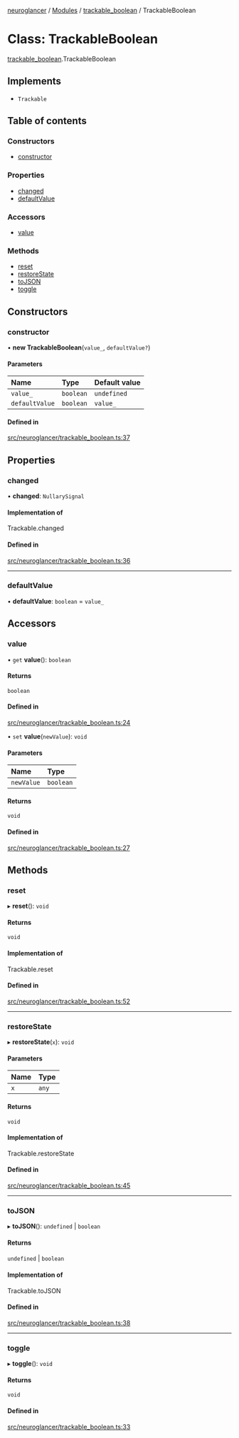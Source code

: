 [neuroglancer](../README.md) / [Modules](../modules.md) / [trackable\_boolean](../modules/trackable_boolean.md) / TrackableBoolean

# Class: TrackableBoolean

[trackable_boolean](../modules/trackable_boolean.md).TrackableBoolean

## Implements

- `Trackable`

## Table of contents

### Constructors

- [constructor](trackable_boolean.TrackableBoolean.md#constructor)

### Properties

- [changed](trackable_boolean.TrackableBoolean.md#changed)
- [defaultValue](trackable_boolean.TrackableBoolean.md#defaultvalue)

### Accessors

- [value](trackable_boolean.TrackableBoolean.md#value)

### Methods

- [reset](trackable_boolean.TrackableBoolean.md#reset)
- [restoreState](trackable_boolean.TrackableBoolean.md#restorestate)
- [toJSON](trackable_boolean.TrackableBoolean.md#tojson)
- [toggle](trackable_boolean.TrackableBoolean.md#toggle)

## Constructors

### constructor

• **new TrackableBoolean**(`value_`, `defaultValue?`)

#### Parameters

| Name | Type | Default value |
| :------ | :------ | :------ |
| `value_` | `boolean` | `undefined` |
| `defaultValue` | `boolean` | `value_` |

#### Defined in

[src/neuroglancer/trackable_boolean.ts:37](https://github.com/ActiveBrainAtlas2/neuroglancer/blob/958d23e0/src/neuroglancer/trackable_boolean.ts#L37)

## Properties

### changed

• **changed**: `NullarySignal`

#### Implementation of

Trackable.changed

#### Defined in

[src/neuroglancer/trackable_boolean.ts:36](https://github.com/ActiveBrainAtlas2/neuroglancer/blob/958d23e0/src/neuroglancer/trackable_boolean.ts#L36)

___

### defaultValue

• **defaultValue**: `boolean` = `value_`

## Accessors

### value

• `get` **value**(): `boolean`

#### Returns

`boolean`

#### Defined in

[src/neuroglancer/trackable_boolean.ts:24](https://github.com/ActiveBrainAtlas2/neuroglancer/blob/958d23e0/src/neuroglancer/trackable_boolean.ts#L24)

• `set` **value**(`newValue`): `void`

#### Parameters

| Name | Type |
| :------ | :------ |
| `newValue` | `boolean` |

#### Returns

`void`

#### Defined in

[src/neuroglancer/trackable_boolean.ts:27](https://github.com/ActiveBrainAtlas2/neuroglancer/blob/958d23e0/src/neuroglancer/trackable_boolean.ts#L27)

## Methods

### reset

▸ **reset**(): `void`

#### Returns

`void`

#### Implementation of

Trackable.reset

#### Defined in

[src/neuroglancer/trackable_boolean.ts:52](https://github.com/ActiveBrainAtlas2/neuroglancer/blob/958d23e0/src/neuroglancer/trackable_boolean.ts#L52)

___

### restoreState

▸ **restoreState**(`x`): `void`

#### Parameters

| Name | Type |
| :------ | :------ |
| `x` | `any` |

#### Returns

`void`

#### Implementation of

Trackable.restoreState

#### Defined in

[src/neuroglancer/trackable_boolean.ts:45](https://github.com/ActiveBrainAtlas2/neuroglancer/blob/958d23e0/src/neuroglancer/trackable_boolean.ts#L45)

___

### toJSON

▸ **toJSON**(): `undefined` \| `boolean`

#### Returns

`undefined` \| `boolean`

#### Implementation of

Trackable.toJSON

#### Defined in

[src/neuroglancer/trackable_boolean.ts:38](https://github.com/ActiveBrainAtlas2/neuroglancer/blob/958d23e0/src/neuroglancer/trackable_boolean.ts#L38)

___

### toggle

▸ **toggle**(): `void`

#### Returns

`void`

#### Defined in

[src/neuroglancer/trackable_boolean.ts:33](https://github.com/ActiveBrainAtlas2/neuroglancer/blob/958d23e0/src/neuroglancer/trackable_boolean.ts#L33)
